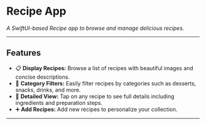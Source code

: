 # Recipe App

_A SwiftUI-based Recipe app to browse and manage delicious recipes._

---

## Features

- 📋 **Display Recipes:** Browse a list of recipes with beautiful images and concise descriptions.
- 🍰 **Category Filters:** Easily filter recipes by categories such as desserts, snacks, drinks, and more.
- 📖 **Detailed View:** Tap on any recipe to see full details including ingredients and preparation steps.
- ➕ **Add Recipes:**  Add new recipes to personalize your collection.

---



